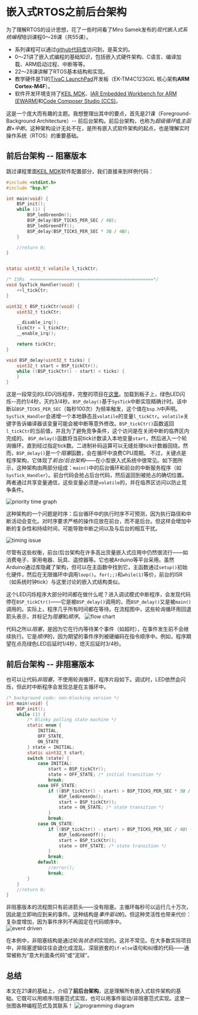 # 嵌入式RTOS之前后台架构

为了理解RTOS的设计思想，花了一些时间看了Miro Samek发布的*现代嵌入式系统编程*培训课程0～28课（共55课）。
- 系列课程可以通过[github代码库](https://github.com/QuantumLeaps/modern-embedded-programming-course)访问到，是英文的。
- 0～21讲了嵌入式编程的基础知识，包括嵌入式硬件架构、C语言、编译加载、ARM启动过程、中断等等。
- 22～28课讲解了RTOS基本结构和实现。
- 教学硬件是TI的[TivaC LaunchPad](https://www.ti.com/tool/EK-TM4C123GXL)开发板（EK-TM4C123GXL 核心架构**ARM Cortex-M4F**）。
- 软件开发环境支持了[KEIL MDK](https://www.keil.com)、[IAR Embedded Workbench for ARM (EWARM)](https://www.iar.com)和[Code Composer Studio (CCS)](https://www.ti.com/tool/CCSTUDIO)。

这是一个庞大而有趣的主题。我想整理出其中的要点，首先是21课（Foreground-Background Architecture）-- 前后台架构。前后台架构，也称为*超级循环*或*主函数+中断*。这种架构设计无处不在，是所有嵌入式软件架构的起点，也是理解实时操作系统（RTOS）的重要基础。

## 前后台架构 -- 阻塞版本
跳过课程里面[KEIL MDK](https://www.keil.com)软件配置部分，我们直接来到样例代码：
```c main
#include <stdint.h>
#include "bsp.h"

int main(void) {
    BSP_init();
    while (1) {
        BSP_ledGreenOn();
        BSP_delay(BSP_TICKS_PER_SEC / 4U);
        BSP_ledGreenOff();
        BSP_delay(BSP_TICKS_PER_SEC * 3U / 4U);
    }

    //return 0;
}
```
```c bsp.cpp

static uint32_t volatile l_tickCtr;

/* ISRs  ===============================================*/
void SysTick_Handler(void) {
    ++l_tickCtr;
}

uint32_t BSP_tickCtr(void) {
    uint32_t tickCtr;

    __disable_irq();
    tickCtr = l_tickCtr;
    __enable_irq();

    return tickCtr;
}

void BSP_delay(uint32_t ticks) {
    uint32_t start = BSP_tickCtr();
    while ((BSP_tickCtr() - start) < ticks) {
    }
}
```
这是一段常见的LED闪烁程序，完整的项目在[这里](https://github.com/QuantumLeaps/modern-embedded-programming-course/blob/main/lesson-21/tm4c123-keil)。加载到板子上，绿色LED闪烁--亮约1/4秒，灭约3/4秒。`BSP_delay()`基于`SysTick`中断实现精确计时。该中断以`BSP_TICKS_PER_SEC`（每秒100次）为频率触发，这个值在`bsp.h`中声明。 
`SysTick_Handler`会递增一个本地静态且`volatile`的变量`l_tickCtr`。`volatile`关键字告诉编译器该变量可能会被中断等意外修改。`BSP_tickCtr()`函数返回`l_tickCtr`的当前值，并且为了避免竞争条件，这个访问是在关闭中断的临界区内完成的。 
`BSP_delay()`函数将当前tick计数读入本地变量`start`，然后进入一个轮询循环，直到经过指定tick数。二进制补码运算可以无缝处理tick计数器回绕。然而，`BSP_delay()`是一个*阻塞*函数，会在循环中浪费CPU周期。 
不过，关键点是程序架构，它体现了*前台/后台架构*——在小型嵌入式系统中很常见。如下图所示，这种架构由两部分组成：`main()`中的后台循环和前台的中断服务程序（如`SysTick_Handler`）。前台代码会抢占后台代码，然后返回到被抢占的确切位置。两者通过共享变量通信，这些变量必须是`volatile`的，并在临界区访问以防止竞争条件。 

![priority time graph](./images/foreground_background.drawio.svg)

这种架构的一个问题是时序：后台循环中的执行时序不可预测，因为执行路径和中断活动会变化。对时序要求严格的操作应放在前台，而不是后台。但这样会增加中断的复杂性和持续时间，可能导致中断之间以及与后台的相互干扰。

![timing issue](./images/foreground_backgound_timing_issue.drawio.svg)

尽管有这些权衡，前台/后台架构在许多高出货量嵌入式应用中仍然很流行——如消费电子、家用电器、玩具、遥控器等。它也被Arduino等平台采用。虽然Arduino通过库隐藏了架构，但可以在主函数中找到它，主函数通过`setup()`初始化硬件，然后在无限循环中调用`loop()`。`for(;;)`和`while(1)`等价，前台的ISR（如系统时钟tick）与这里讨论的嵌入式结构类似。

这个LED闪烁程序大部分时间都在做什么呢？进入调试模式中断程序，会发现代码停在`BSP_tickCtr()`——它是被`BSP_delay()`调用的，而`BSP_delay()`又是被`main()`调用的。实际上，程序几乎所有时间都在等待。在流程图中，这些轮询循环用回退箭头表示，并标记为*阻塞*和*顺序*。
![flow chart](./images/sequence_blocking.drawio.svg)

代码之所以*阻塞*，是因为它在行内等待某个事件（如超时），在事件发生前不会继续执行。它是*顺序*的，因为期望的事件序列被硬编码在指令顺序中。例如，程序期望在点亮绿色LED后延时1/4秒，熄灭后延时3/4秒。

## 前后台架构 -- 非阻塞版本
也可以让代码*非阻塞*，不使用轮询循环，程序片段如下。调试时，LED依然会闪烁，但此时中断程序会发现总是在主循环中。
```c
/* background code: non-blocking version */
int main(void) {
    BSP_init();
    while (1) {
        /* Blinky polling state machine */
        static enum {
            INITIAL,
            OFF_STATE,
            ON_STATE
        } state = INITIAL;
        static uint32_t start;
        switch (state) {
            case INITIAL:
                start = BSP_tickCtr();
                state = OFF_STATE; /* initial transition */
                break;
            case OFF_STATE:
                if ((BSP_tickCtr() - start) > BSP_TICKS_PER_SEC * 3U / 4U) {
                    BSP_ledGreenOn();
                    start = BSP_tickCtr();
                    state = ON_STATE; /* state transition */
                }
                break;
            case ON_STATE:
                if ((BSP_tickCtr() - start) > BSP_TICKS_PER_SEC / 4U) {
                    BSP_ledGreenOff();
                    start = BSP_tickCtr();
                    state = OFF_STATE; /* state transition */
                }
                break;
            default:
                //error();
                break;
        }
    }
    //return 0;
}
```
非阻塞版本的流程图只有前进箭头——没有阻塞。主循环每秒可以运行几十万次，因此能立即响应到来的事件。这种结构是*事件驱动*的。但这种灵活性也带来代价：复杂度增加，因为事件序列不再固定在代码顺序中。  
![event driven](./images/event_driven.drawio.svg)

在本例中，非阻塞结构是通过轮询*状态机*实现的。这并不常见。在大多数实际项目中，非阻塞逻辑往往会退化成混乱、深层嵌套的`if-else`语句和纠缠的代码——通常被称为“意大利面条代码”或“泥球”。

## 总结
本文在21课的基础上，介绍了**前后台架构**，这是理解所有嵌入式软件架构的基础。它既可以用顺序/阻塞范式实现，也可以用事件驱动/非阻塞范式实现。这里一张图各种编程范式及其联系！
![programming diagram](./images/programming_patterns.drawio.svg)